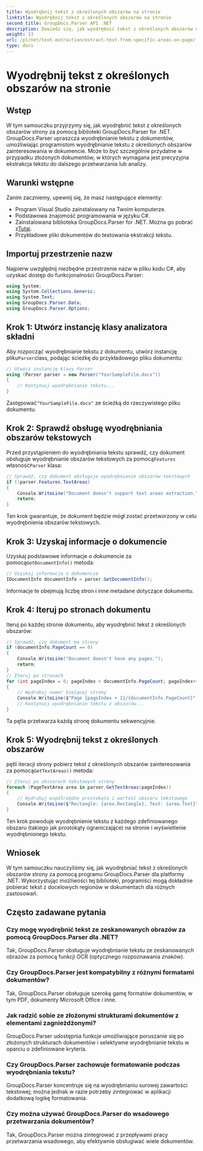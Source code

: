 ```yaml
---
title: Wyodrębnij tekst z określonych obszarów na stronie
linktitle: Wyodrębnij tekst z określonych obszarów na stronie
second_title: GroupDocs.Parser API .NET
description: Dowiedz się, jak wyodrębnić tekst z określonych obszarów dokumentu za pomocą GroupDocs.Parser dla .NET. Ukierunkowana i precyzyjna ekstrakcja tekstu dla Twoich aplikacji.
weight: 13
url: /pl/net/text-extraction/extract-text-from-specific-areas-on-page/
type: docs
---
```

# Wyodrębnij tekst z określonych obszarów na stronie

## Wstęp
W tym samouczku przyjrzymy się, jak wyodrębnić tekst z określonych obszarów strony za pomocą biblioteki GroupDocs.Parser for .NET. GroupDocs.Parser upraszcza wyodrębnianie tekstu z dokumentów, umożliwiając programistom wyodrębnianie tekstu z określonych obszarów zainteresowania w dokumencie. Może to być szczególnie przydatne w przypadku złożonych dokumentów, w których wymagana jest precyzyjna ekstrakcja tekstu do dalszego przetwarzania lub analizy.
## Warunki wstępne
Zanim zaczniemy, upewnij się, że masz następujące elementy:
- Program Visual Studio zainstalowany na Twoim komputerze.
- Podstawowa znajomość programowania w języku C#.
- Zainstalowana biblioteka GroupDocs.Parser for .NET. Można go pobrać z[Tutaj](https://releases.groupdocs.com/parser/net/).
- Przykładowe pliki dokumentów do testowania ekstrakcji tekstu.
## Importuj przestrzenie nazw
Najpierw uwzględnij niezbędne przestrzenie nazw w pliku kodu C#, aby uzyskać dostęp do funkcjonalności GroupDocs.Parser:
```csharp
using System;
using System.Collections.Generic;
using System.Text;
using GroupDocs.Parser.Data;
using GroupDocs.Parser.Options;
```
## Krok 1: Utwórz instancję klasy analizatora składni
 Aby rozpocząć wyodrębnianie tekstu z dokumentu, utwórz instancję pliku`Parser`class, podając ścieżkę do przykładowego pliku dokumentu:
```csharp
// Utwórz instancję klasy Parser
using (Parser parser = new Parser("YourSampleFile.docx"))
{
    // Kontynuuj wyodrębnianie tekstu...
}
```
 Zastępować`"YourSampleFile.docx"` ze ścieżką do rzeczywistego pliku dokumentu.
## Krok 2: Sprawdź obsługę wyodrębniania obszarów tekstowych
 Przed przystąpieniem do wyodrębniania tekstu sprawdź, czy dokument obsługuje wyodrębnianie obszarów tekstowych za pomocą`Features` własność`Parser` klasa:
```csharp
// Sprawdź, czy dokument obsługuje wyodrębnianie obszarów tekstowych
if (!parser.Features.TextAreas)
{
    Console.WriteLine("Document doesn't support text areas extraction.");
    return;
}
```
Ten krok gwarantuje, że dokument będzie mógł zostać przetworzony w celu wyodrębnienia obszarów tekstowych.
## Krok 3: Uzyskaj informacje o dokumencie
 Uzyskaj podstawowe informacje o dokumencie za pomocą`GetDocumentInfo()` metoda:
```csharp
// Uzyskaj informacje o dokumencie
IDocumentInfo documentInfo = parser.GetDocumentInfo();
```
Informacje te obejmują liczbę stron i inne metadane dotyczące dokumentu.
## Krok 4: Iteruj po stronach dokumentu
Iteruj po każdej stronie dokumentu, aby wyodrębnić tekst z określonych obszarów:
```csharp
// Sprawdź, czy dokument ma strony
if (documentInfo.PageCount == 0)
{
    Console.WriteLine("Document doesn't have any pages.");
    return;
}
// Iteruj po stronach
for (int pageIndex = 0; pageIndex < documentInfo.PageCount; pageIndex++)
{
    // Wydrukuj numer bieżącej strony
    Console.WriteLine($"Page {pageIndex + 1}/{documentInfo.PageCount}");
    // Kontynuuj wyodrębnianie tekstu z obszarów...
}
```
Ta pętla przetwarza każdą stronę dokumentu sekwencyjnie.
## Krok 5: Wyodrębnij tekst z określonych obszarów
 pętli iteracji strony pobierz tekst z określonych obszarów zainteresowania za pomocą`GetTextAreas()` metoda:
```csharp
// Iteruj po obszarach tekstowych strony
foreach (PageTextArea area in parser.GetTextAreas(pageIndex))
{
    // Wydrukuj współrzędne prostokąta i wartość obszaru tekstowego
    Console.WriteLine($"Rectangle: {area.Rectangle}, Text: {area.Text}");
}
```
Ten krok powoduje wyodrębnienie tekstu z każdego zdefiniowanego obszaru (takiego jak prostokąty ograniczające) na stronie i wyświetlenie wyodrębnionego tekstu.
## Wniosek
W tym samouczku nauczyliśmy się, jak wyodrębniać tekst z określonych obszarów strony za pomocą programu GroupDocs.Parser dla platformy .NET. Wykorzystując możliwości tej biblioteki, programiści mogą dokładnie pobierać tekst z docelowych regionów w dokumentach dla różnych zastosowań.

## Często zadawane pytania
### Czy mogę wyodrębnić tekst ze zeskanowanych obrazów za pomocą GroupDocs.Parser dla .NET?
Tak, GroupDocs.Parser obsługuje wyodrębnianie tekstu ze zeskanowanych obrazów za pomocą funkcji OCR (optycznego rozpoznawania znaków).
### Czy GroupDocs.Parser jest kompatybilny z różnymi formatami dokumentów?
Tak, GroupDocs.Parser obsługuje szeroką gamę formatów dokumentów, w tym PDF, dokumenty Microsoft Office i inne.
### Jak radzić sobie ze złożonymi strukturami dokumentów z elementami zagnieżdżonymi?
GroupDocs.Parser udostępnia funkcje umożliwiające poruszanie się po złożonych strukturach dokumentów i selektywne wyodrębnianie tekstu w oparciu o zdefiniowane kryteria.
### Czy GroupDocs.Parser zachowuje formatowanie podczas wyodrębniania tekstu?
GroupDocs.Parser koncentruje się na wyodrębnianiu surowej zawartości tekstowej; można jednak w razie potrzeby zintegrować w aplikacji dodatkową logikę formatowania.
### Czy można używać GroupDocs.Parser do wsadowego przetwarzania dokumentów?
Tak, GroupDocs.Parser można zintegrować z przepływami pracy przetwarzania wsadowego, aby efektywnie obsługiwać wiele dokumentów.